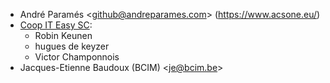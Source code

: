 - André Paramés \<github@andreparames.com\> (<https://www.acsone.eu/>)
- [Coop IT Easy SC](https://coopiteasy.be):
  - Robin Keunen
  - hugues de keyzer
  - Victor Champonnois
- Jacques-Etienne Baudoux (BCIM) \<je@bcim.be\>
